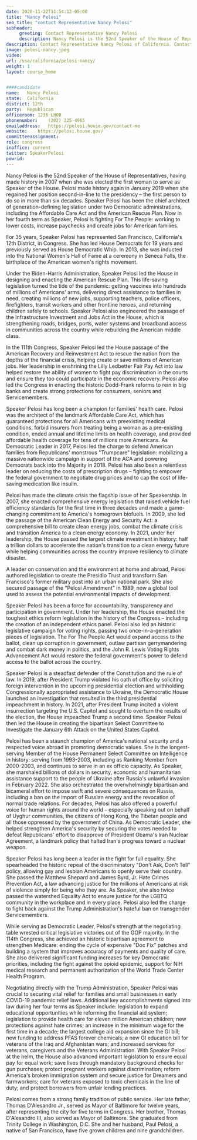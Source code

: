 ```yaml
---
date: 2020-11-22T11:54:12-05:00
title: "Nancy Pelosi"
seo_title: "contact Representative Nancy Pelosi"
subheader:
     greeting: Contact Representative Nancy Pelosi 
     description: Nancy Pelosi is the 52nd Speaker of the House of Representatives, having made history in 2007 when she was elected the first woman to serve as Speaker of the House.
description: Contact Representative Nancy Pelosi of California. Contact information for Nancy Pelosi includes email address, phone number, and mailing address.
image: pelosi-nancy.jpeg
video: 
url: /usa/california/pelosi-nancy/
weight: 1
layout: course_home


####candidate
name:	Nancy Pelosi
state:	California
district: 12th
party:	Republican
officeroom:	1236 LHOB
phonenumber:	(202) 225-4965
emailaddress:	https://pelosi.house.gov/contact-me
website:	https://pelosi.house.gov/
committeeassignment: 
role: congress
inoffice: current
twitter: SpeakerPelosi
powrid: 
---
```


Nancy Pelosi is the 52nd Speaker of the House of Representatives, having made history in 2007 when she was elected the first woman to serve as Speaker of the House. Pelosi made history again in January 2019 when she regained her position second-in-line to the presidency – the first person to do so in more than six decades. Speaker Pelosi has been the chief architect of generation-defining legislation under two Democratic administrations, including the Affordable Care Act and the American Rescue Plan. Now in her fourth term as Speaker, Pelosi is fighting For The People: working to lower costs, increase paychecks and create jobs for American families.

For 35 years, Speaker Pelosi has represented San Francisco, California's 12th District, in Congress. She has led House Democrats for 19 years and previously served as House Democratic Whip. In 2013, she was inducted into the National Women's Hall of Fame at a ceremony in Seneca Falls, the birthplace of the American women's rights movement.

Under the Biden-Harris Administration, Speaker Pelosi led the House in designing and enacting the American Rescue Plan. This life-saving legislation turned the tide of the pandemic: getting vaccines into hundreds of millions of Americans' arms, delivering direct assistance to families in need, creating millions of new jobs, supporting teachers, police officers, firefighters, transit workers and other frontline heroes, and returning children safely to schools. Speaker Pelosi also engineered the passage of the Infrastructure Investment and Jobs Act in the House, which is strengthening roads, bridges, ports, water systems and broadband access in communities across the country while rebuilding the American middle class.

In the 111th Congress, Speaker Pelosi led the House passage of the American Recovery and Reinvestment Act to rescue the nation from the depths of the financial crisis, helping create or save millions of American jobs. Her leadership in enshrining the Lilly Ledbetter Fair Pay Act into law helped restore the ability of women to fight pay discrimination in the courts and ensure they too could participate in the economic recovery. Pelosi also led the Congress in enacting the historic Dodd-Frank reforms to rein in big banks and create strong protections for consumers, seniors and Servicemembers.

Speaker Pelosi has long been a champion for families' health care. Pelosi was the architect of the landmark Affordable Care Act, which has guaranteed protections for all Americans with preexisting medical conditions, forbid insurers from treating being a woman as a pre-existing condition, ended annual and lifetime limits on health coverage, and provided affordable health coverage for tens of millions more Americans. As Democratic Leader in 2017, Pelosi led the charge to defend American families from Republicans' monstrous "Trumpcare" legislation: mobilizing a massive nationwide campaign in support of the ACA and powering Democrats back into the Majority in 2018. Pelosi has also been a relentless leader on reducing the costs of prescription drugs – fighting to empower the federal government to negotiate drug prices and to cap the cost of life-saving medication like insulin.

Pelosi has made the climate crisis the flagship issue of her Speakership. In 2007, she enacted comprehensive energy legislation that raised vehicle fuel efficiency standards for the first time in three decades and made a game-changing commitment to America's homegrown biofuels. In 2009, she led the passage of the American Clean Energy and Security Act: a comprehensive bill to create clean energy jobs, combat the climate crisis and transition America to a clean energy economy. In 2021, under her leadership, the House passed the largest climate investment in history: half a trillion dollars to accelerate the nation's transition to a clean energy future while helping communities across the country improve resiliency to climate disaster.

A leader on conservation and the environment at home and abroad, Pelosi authored legislation to create the Presidio Trust and transform San Francisco's former military post into an urban national park. She also secured passage of the "Pelosi Amendment" in 1989, now a global tool used to assess the potential environmental impacts of development.

Speaker Pelosi has been a force for accountability, transparency and participation in government. Under her leadership, the House enacted the toughest ethics reform legislation in the history of the Congress – including the creation of an independent ethics panel. Pelosi also led an historic legislative campaign for voting rights, passing two once-in-a-generation pieces of legislation. The For The People Act would expand access to the ballot, clean up corruption in government, outlaw partisan gerrymandering and combat dark money in politics, and the John R. Lewis Voting Rights Advancement Act would restore the federal government's power to defend access to the ballot across the country.

Speaker Pelosi is a steadfast defender of the Constitution and the rule of law. In 2019, after President Trump violated his oath of office by soliciting foreign intervention in the upcoming presidential election and withholding Congressionally appropriated assistance to Ukraine, the Democratic House launched an investigation that resulted in the third presidential impeachment in history. In 2021, after President Trump incited a violent insurrection targeting the U.S. Capitol and sought to overturn the results of the election, the House impeached Trump a second time. Speaker Pelosi then led the House in creating the bipartisan Select Committee to Investigate the January 6th Attack on the United States Capitol.

Pelosi has been a staunch champion of America's national security and a respected voice abroad in promoting democratic values. She is the longest-serving Member of the House Permanent Select Committee on Intelligence in history: serving from 1993-2003, including as Ranking Member from 2000-2003, and continues to serve in an ex officio capacity. As Speaker, she marshaled billions of dollars in security, economic and humanitarian assistance support to the people of Ukraine after Russia's unlawful invasion in February 2022. She also orchestrated the overwhelmingly bipartisan and bicameral effort to impose swift and severe consequences on Russia, including a ban on the import of Russian energy and the revocation of normal trade relations. For decades, Pelosi has also offered a powerful voice for human rights around the world – especially speaking out on behalf of Uyghur communities, the citizens of Hong Kong, the Tibetan people and all those oppressed by the government of China. As Democratic Leader, she helped strengthen America's security by securing the votes needed to defeat Republicans' effort to disapprove of President Obama's Iran Nuclear Agreement, a landmark policy that halted Iran's progress toward a nuclear weapon.

Speaker Pelosi has long been a leader in the fight for full equality. She spearheaded the historic repeal of the discriminatory "Don't Ask, Don't Tell" policy, allowing gay and lesbian Americans to openly serve their country. She passed the Matthew Shepard and James Byrd, Jr. Hate Crimes Prevention Act, a law advancing justice for the millions of Americans at risk of violence simply for being who they are. As Speaker, she also twice passed the watershed Equality Act to ensure justice for the LGBTQ community in the workplace and in every place. Pelosi also led the charge to fight back against the Trump Administration's hateful ban on transgender Servicemembers.

While serving as Democratic Leader, Pelosi's strength at the negotiating table wrested critical legislative victories out of the GOP majority. In the 114th Congress, she achieved an historic bipartisan agreement to strengthen Medicare: ending the cycle of expensive "Doc Fix" patches and building a system that improves accuracy of payments and quality of care. She also delivered significant funding increases for key Democratic priorities, including the fight against the opioid epidemic, support for NIH medical research and permanent authorization of the World Trade Center Health Program.

Negotiating directly with the Trump Administration, Speaker Pelosi was crucial to securing vital relief for families and small businesses in early COVID-19 pandemic relief laws. Additional key accomplishments signed into law during her four terms as Speaker include: legislation to expand educational opportunities while reforming the financial aid system; legislation to provide health care for eleven million American children; new protections against hate crimes; an increase in the minimum wage for the first time in a decade; the largest college aid expansion since the GI bill; new funding to address PFAS forever chemicals; a new GI education bill for veterans of the Iraq and Afghanistan wars; and increased services for veterans, caregivers and the Veterans Administration. With Speaker Pelosi at the helm, the House also advanced important legislation to ensure equal pay for equal work; save lives through mandatory background checks for gun purchases; protect pregnant workers against discrimination; reform America's broken immigration system and secure justice for Dreamers and farmworkers; care for veterans exposed to toxic chemicals in the line of duty; and protect borrowers from unfair lending practices.

Pelosi comes from a strong family tradition of public service. Her late father, Thomas D'Alesandro Jr., served as Mayor of Baltimore for twelve years, after representing the city for five terms in Congress. Her brother, Thomas D'Alesandro III, also served as Mayor of Baltimore. She graduated from Trinity College in Washington, D.C. She and her husband, Paul Pelosi, a native of San Francisco, have five grown children and nine grandchildren.